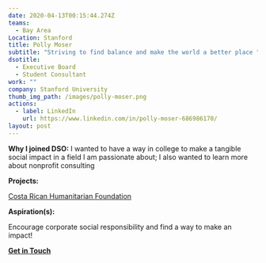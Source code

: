 ```yaml
---
date: 2020-04-13T00:15:44.274Z
teams:
  - Bay Area
Location: Stanford
title: Polly Moser
subtitle: "Striving to find balance and make the world a better place "
dsotitle:
  - Executive Board
  - Student Consultant
work: ""
company: Stanford University
thumb_img_path: /images/polly-moser.png
actions:
  - label: LinkedIn
    url: https://www.linkedin.com/in/polly-moser-686986170/
layout: post
---
```

**Why I joined DSO:** I wanted to have a way in college to make a tangible social impact in a field I am passionate about; I also wanted to learn more about nonprofit consulting

**Projects:** 

[Costa Rican Humanitarian Foundation](http://www.crhf.org/)

**Aspiration(s):**

Encourage corporate social responsibility and find a way to make an impact!

**[Get in Touch](mailto:pmoser@dsoglobal.org)**